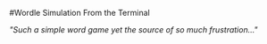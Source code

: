 #Wordle Simulation From the Terminal

*"Such a simple word game yet the source of so much frustration..."*
